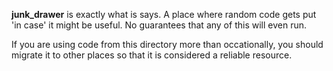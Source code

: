**junk_drawer** is exactly what is says. A place where random code gets put 'in case' it might be useful. No guarantees that any of this will even run.

If you are using code from this directory more than occationally, you should migrate it to other places so that it is considered a reliable resource.